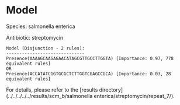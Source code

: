 
# Model

Species: salmonella enterica

Antibiotic: streptomycin

```
Model (Disjunction - 2 rules):
------------------------------
Presence(AAAAGCAAGAGAACATAGCGTTGCCTTGGTA) [Importance: 0.97, 778 equivalent rules]
OR
Presence(ACCATATCGGTGCGCTCTTGGTCGAGCCGCA) [Importance: 0.03, 28 equivalent rules]

```

For details, please refer to the [results directory](../../../../../results/scm_b/salmonella enterica/streptomycin/repeat_7/).


